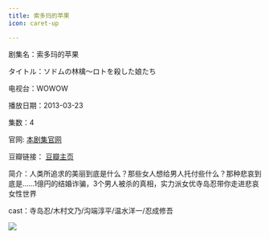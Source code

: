 ```yaml
---
title: 索多玛的苹果
icon: caret-up

---
```


剧集名：索多玛的苹果

タイトル：ソドムの林檎～ロトを殺した娘たち

电视台：WOWOW

播放日期：2013-03-23

集数：4

官网: [本剧集官网](https://www.wowow.co.jp/detail/102800)

豆瓣链接： [豆瓣主页](https://movie.douban.com/subject/20393791/)


简介：人类所追求的美丽到底是什么？那些女人想给男人托付些什么？那种悲哀到底是……1億円的结婚诈骗，3个男人被杀的真相，实力派女优寺岛忍带你走进悲哀女性世界 ​​​

cast：寺岛忍/木村文乃/沟端淳平/温水洋一/忍成修吾

![](https://listpic.tsgsanjiao.com/2013/2013sdmdpg.jpg)